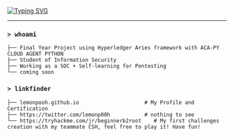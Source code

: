 [![Typing SVG](https://readme-typing-svg.demolab.com?font=Fira+Code&pause=1000&color=F7591E&width=435&lines=Hi%2C+I'm+Lemonpooh%E2%9C%8C%EF%B8%8F)](https://git.io/typing-svg)
***

### `> whoami`

```
├── Final Year Project using Hyperledger Aries framework with ACA-PY CLOUD AGENT PYTHON
├── Student of Information Security
├── Working as a SOC + Self-learning for Pentesting
└── coming soon
```

### `> linkfinder`

```
├── lemonpooh.github.io                     # My Profile and Certification
├── https://twitter.com/lemonp00h           # nothing to see
└── https://tryhackme.com/jr/beginnerb2root    # My first challenges creation with my teammate CSH, feel free to play it! Have fun!
```
